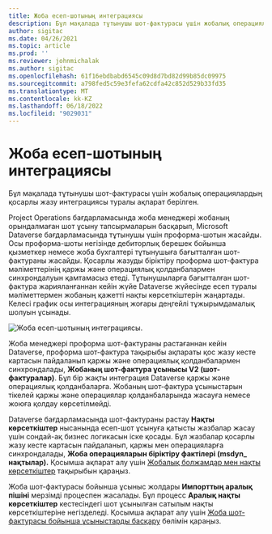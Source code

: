 ```yaml
---
title: Жоба есеп-шотының интеграциясы
description: Бұл мақалада тұтынушы шот-фактурасы үшін жобалық операциялардың қосарлы жазу интеграциясы туралы ақпарат берілген.
author: sigitac
ms.date: 04/26/2021
ms.topic: article
ms.prod: ''
ms.reviewer: johnmichalak
ms.author: sigitac
ms.openlocfilehash: 61f16ebdbabd6545c09d8d7bd82d99b85dc09975
ms.sourcegitcommit: a798fed5c59e3fefa62cdfa42c852d529b33fd35
ms.translationtype: MT
ms.contentlocale: kk-KZ
ms.lasthandoff: 06/18/2022
ms.locfileid: "9029031"
---
```

# <a name="project-invoice-integration"></a>Жоба есеп-шотының интеграциясы

Бұл мақалада тұтынушы шот-фактурасы үшін жобалық операциялардың қосарлы жазу интеграциясы туралы ақпарат берілген.

Project Operations бағдарламасында жоба менеджері жобаның орындалмаған шот ұсыну тапсырмаларын басқарып, Microsoft Dataverse бағдарламасында тұтынушы үшін проформа-шотын жасайды. Осы проформа-шоты негізінде дебиторлық берешек бойынша қызметкер немесе жоба бухгалтері тұтынушыға бағытталған шот-фактураны жасайды. Қосарлы жазуды біріктіру проформа шот-фактура мәліметтерінің қаржы және операциялық қолданбалармен синхрондалуын қамтамасыз етеді. Тұтынушыларға бағытталған шот-фактура жарияланғаннан кейін жүйе Dataverse жүйесінде есеп туралы мәліметтермен жобаның қажетті нақты көрсеткіштерін жаңартады. Келесі график осы интеграцияның жоғары деңгейлі тұжырымдамалық шолуын ұсынады.

   ![Жоба есеп-шотының интеграциясы.](./media/DW5Invoicing.png)

Жоба менеджері проформа шот-фактураны растағаннан кейін Dataverse, проформа шот-фактура тақырыбы ақпараты қос жазу кесте картасын пайдаланып қаржы және операциялық қолданбалармен синхрондалады, **Жобаның шот-фактура ұсынысы V2 (шот-фактуралар)**. Бұл бір жақты интеграция Dataverse қаржы және операциялық қолданбаларға. Жобаның шот-фактура ұсыныстарын тікелей қаржы және операциялар қолданбаларында жасауға немесе жоюға қолдау көрсетілмейді.

Dataverse бағдарламасында шот-фактураны растау **Нақты көрсеткіштер** нысанында есеп-шот ұсынуға қатысты жазбалар жасау үшін сондай-ақ бизнес логикасын іске қосады. Бұл жазбалар қосарлы жазу кесте картасын пайдаланып, қаржы мен операцияларға синхрондалады, **Жоба операцияларын біріктіру фактілері (msdyn\_ нақтылар).** Қосымша ақпарат алу үшін [Жобалық болжамдар мен нақты көрсеткіштер](resource-dual-write-estimates-actuals.md) тақырыбын қараңыз. 

Жоба шот-фактурасы бойынша ұсыныс жолдары **Импорттың аралық пішіні** мерзімді процеспен жасалады. Бұл процесс **Аралық нақты көрсеткіштер** кестесіндегі шот ұсынылған сатылым нақты көрсеткіштеріне негізделеді. Қосымша ақпарат алу үшін [Жоба шот-фактурасы бойынша ұсыныстарды басқару](../invoicing/format-update-project-invoice-proposals.md#create-project-invoice-proposals) бөлімін қараңыз. 
